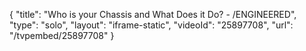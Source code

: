 {
    "title": "Who is your Chassis and What Does it Do? - \/ENGINEERED",
    "type": "solo",
    "layout": "iframe-static",
    "videoId": "25897708",
    "url": "\/tvpembed\/25897708"
}